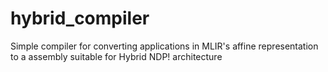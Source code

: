 # hybrid_compiler
Simple compiler for converting applications in MLIR's affine representation to a assembly suitable for Hybrid NDP! architecture
